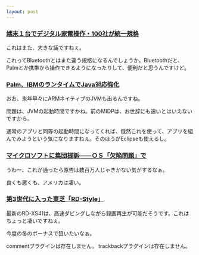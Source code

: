 ```yaml
---
layout: post
---
```

<h3><a href="http://it.nikkei.co.jp/it/news/index.cfm?i=2003100209831j0">端末１台でデジタル家電操作・100社が統一規格</a></h3>
<p>これはまた、大きな話ですねぇ。</p>
<p>これってBluetoothとはまた違う規格になるんでしょうか。Bluetoothだと、Palmとか携帯から操作できるようになったりして、便利だと思うんですけど。</p>
<h3><a href="http://www.zdnet.co.jp/news/0310/02/ne00_java.html">Palm、IBMのランタイムでJava対応強化</a></h3>
<p>おお、来年早々にARMネイティブのJVMも出るんですね。</p>
<p>問題は、JVMの起動時間ですかね。前のMIDPは、お世辞にも速いとはいえないですから。</p>
<p>通常のアプリと同等の起動時間になってくれば、俄然これを使って、アプリを組んでみようという気になりますねぇ。そのほうがEclipseも使えるし。</p>
<h3><a href="http://it.nikkei.co.jp/it/news/index.cfm?i=2003100302975j0">マイクロソフトに集団提訴――ＯＳ「欠陥問題」で</a></h3>
<p>うわー、これが通ったら原告は数百万人じゃきかない気がするなぁ。</p>
<p>良くも悪くも、アメリカは凄い。</p>
<h3><a href="http://www.zdnet.co.jp/news/0310/03/nj00_toshibardxs41.html">第3世代に入った東芝「RD-Style」</a></h3>
<p>最新のRD-XS41は、高速ダビングしながら録画再生が可能だそうです。これはちょっと凄いですねぇ。</p>
<p>今度の冬のボーナスで狙いたいなぁ。</p>
<p><span class="error">commentプラグインは存在しません。</span> <span class="error">trackbackプラグインは存在しません。</span> </p>

